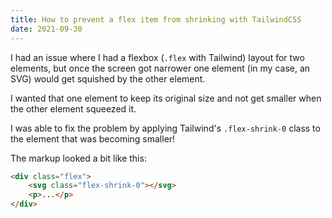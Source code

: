 ```yaml
---
title: How to prevent a flex item from shrinking with TailwindCSS
date: 2021-09-30
---
```


I had an issue where I had a flexbox (`.flex` with Tailwind) layout for two elements, but once the screen got narrower one element (in my case, an SVG) would get squished by the other element.

I wanted that one element to keep its original size and not get smaller when the other element squeezed it.

I was able to fix the problem by applying Tailwind's `.flex-shrink-0` class to the element that was becoming smaller!

The markup looked a bit like this:

```html
<div class="flex">
	<svg class="flex-shrink-0"></svg>
	<p>...</p>
</div>
```
